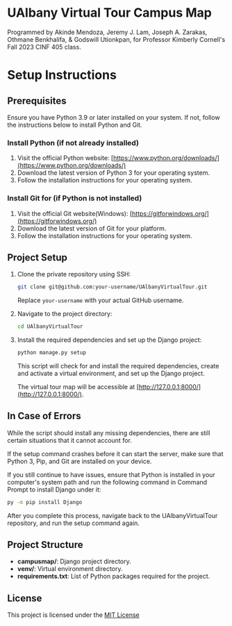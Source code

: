 # UAlbany Virtual Tour Campus Map
Programmed by Akinde Mendoza, Jeremy J. Lam, Joseph A. Zarakas, Othmane Benkhalifa, & Godswill Utionkpan, for Professor Kimberly Cornell's Fall 2023 CINF 405 class.
# Setup Instructions

## Prerequisites

Ensure you have Python 3.9 or later installed on your system. If not, follow the instructions below to install Python and Git.

### Install Python (if not already installed)

1. Visit the official Python website: [https://www.python.org/downloads/](https://www.python.org/downloads/)
2. Download the latest version of Python 3 for your operating system.
3. Follow the installation instructions for your operating system.

### Install Git for (if Python is not installed)

1. Visit the official Git website(Windows): [https://gitforwindows.org/](https://gitforwindows.org/)
3. Download the latest version of Git for your platform.
4. Follow the installation instructions for your operating system.

## Project Setup

1. Clone the private repository using SSH:

    ```bash
    git clone git@github.com:your-username/UAlbanyVirtualTour.git
    ```

    Replace `your-username` with your actual GitHub username.

2. Navigate to the project directory:

    ```bash
    cd UAlbanyVirtualTour
    ```

3. Install the required dependencies and set up the Django project:

    ```bash
    python manage.py setup
    ```

    This script will check for and install the required dependencies, create and activate a virtual environment, and set up the Django project.

    The virtual tour map will be accessible at [http://127.0.0.1:8000/](http://127.0.0.1:8000/).

## In Case of Errors

While the script should install any missing dependencies, there are still certain situations that it cannot account for. 

If the setup command crashes before it can start the server, make sure that Python 3, Pip, and Git are installed on your device.  

If you still continue to have issues, ensure that Python is installed in your computer's system path and run the following command in Command Prompt to install Django under it:

```bash
py -m pip install Django
```

After you complete this process, navigate back to the UAlbanyVirtualTour repository, and run the setup command again. 

## Project Structure

- **campusmap/**: Django project directory.
- **venv/**: Virtual environment directory.
- **requirements.txt**: List of Python packages required for the project.


## License

This project is licensed under the [MIT License](LICENSE)
